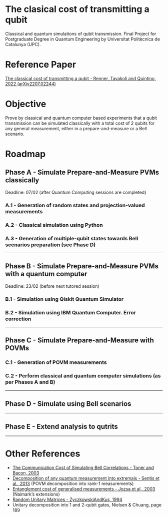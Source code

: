 # The clasical cost of transmitting a qubit 
Classical and quantum simulations of qubit transmission. Final Project for Postgraduate Degree in Quantum Engineering by Universitat Politècnica de Catalunya (UPC).

# Reference Paper
[The classical cost of transmitting a qubit - Renner, Tavakoli and Quintino, 2022 (arXiv2207.02244)](https://arxiv.org/abs/2207.02244)

# Objective
Prove by classical and quantum computer based experiments that a qubit transmission can be simulated classically with a total cost of 2 qubits for any general measurement, either in a prepare-and-measure or a Bell scenario.

# Roadmap

## Phase A - Simulate Prepare-and-Measure PVMs classically 
Deadline: 07/02 (after Quantum Computing sessions are completed)

### A.1 - Generation of random states and projection-valued measurements

### A.2 - Classical simulation using Python

### A.3 - Generation of multiple-qubit states towards Bell scenarios preparation (see Phase D)
---
## Phase B - Simulate Prepare-and-Measure PVMs with a quantum computer
Deadline: 23/02 (before next tutored session)

### B.1 - Simulation using Qiskit Quantum Simulator

### B.2 - Simulation using IBM Quantum Computer. Error correction 
---
## Phase C - Simulate Prepare-and-Measure with POVMs

### C.1 - Generation of POVM measurements

### C.2 - Perform classical and quantum computer simulations (as per Phases A and B)
---
## Phase D - Simulate using Bell scenarios
---
## Phase E - Extend analysis to qutrits
---

 # Other References
- [The Communication Cost of Simulating Bell Correlations - Toner and Bacon, 2003](https://arxiv.org/abs/quant-ph/0304076)
- [Decomposition of any quantum measurement into extremals - Sentis et al., 2013](papers/2013-SentisEtAl-DecompositionOfAnyQuantumMeasurementIntoExtremals.pdf) (POVM decomposition into rank-1 measurements)
- [Entanglement cost of generalised measurements - Jozsa et al., 2003]([papers/2003-JozsaEtAl-EntanglementCostOfGeneralisedMeasurements.pdf) (Naimark’s extensions)
- [Random Unitary Matrices - ZyczkowskiAndKus, 1994](papers/1994-ZyczkowskiAndKus-RandomUnitaryMatrices.pdf)
- Unitary decomposition into 1 and 2-qubit gates, Nielsen & Chuang, page 189
